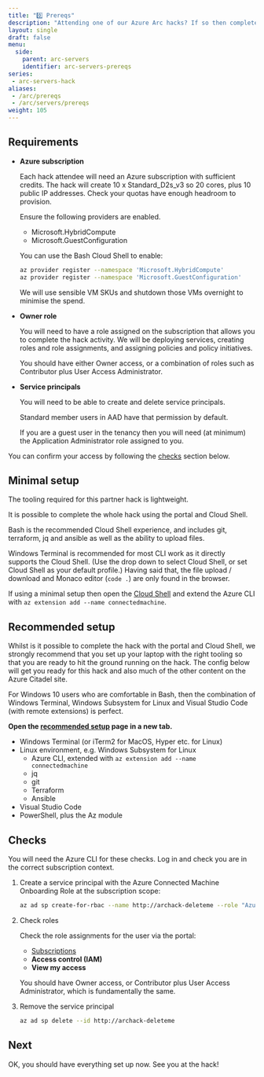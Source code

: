 ```yaml
---
title: "0️⃣ Prereqs"
description: "Attending one of our Azure Arc hacks? If so then complete these. Before it starts!"
layout: single
draft: false
menu:
  side:
    parent: arc-servers
    identifier: arc-servers-prereqs
series:
 - arc-servers-hack
aliases:
 - /arc/prereqs
 - /arc/servers/prereqs
weight: 105
---
```



## Requirements

* **Azure subscription**

  Each hack attendee will need an Azure subscription with sufficient credits. The hack will create 10 x Standard_D2s_v3 so 20 cores, plus 10 public IP addresses. Check your quotas have enough headroom to provision.

  Ensure the following providers are enabled.

  * Microsoft.HybridCompute
  * Microsoft.GuestConfiguration

  You can use the Bash Cloud Shell to enable:

  ```bash
  az provider register --namespace 'Microsoft.HybridCompute'
  az provider register --namespace 'Microsoft.GuestConfiguration'
  ```

  We will use sensible VM SKUs and shutdown those VMs overnight to minimise the spend.

* **Owner role**

  You will need to have a role assigned on the subscription that allows you to complete the hack activity. We will be deploying services, creating roles and role assignments, and assigning policies and policy initiatives.

  You should have either Owner access, or a combination of roles such as Contributor plus User Access Administrator.

* **Service principals**

  You will need to be able to create and delete service principals.

  Standard member users in AAD have that permission by default.

  If you are a guest user in the tenancy then you will need (at minimum) the Application Administrator role assigned to you.

You can confirm your access by following the [checks](#checks) section below.

## Minimal setup

The tooling required for this partner hack is lightweight.

It is possible to complete the whole hack using the portal and Cloud Shell.

Bash is the recommended Cloud Shell experience, and includes git, terraform, jq and ansible as well as the ability to upload files.

Windows Terminal is recommended for most CLI work as it directly supports the Cloud Shell. (Use the drop down to select Cloud Shell, or set Cloud Shell as your default profile.) Having said that, the file upload / download and Monaco editor (`code .`) are only found in the browser.

If using a minimal setup then open the [Cloud Shell](https://shell.azure.com) and extend the Azure CLI with `az extension add --name connectedmachine`.

## Recommended setup

Whilst is it possible to complete the hack with the portal and Cloud Shell, we strongly recommend that you set up your laptop with the right tooling so that you are ready to hit the ground running on the hack. The config below will get you ready for this hack and also much of the other content on the Azure Citadel site.

For Windows 10 users who are comfortable in Bash, then the combination of Windows Terminal, Windows Subsystem for Linux and Visual Studio Code (with remote extensions) is perfect.

**Open the [recommended setup](/setup) page in a new tab.**

* Windows Terminal (or iTerm2 for MacOS, Hyper etc. for Linux)
* Linux environment, e.g. Windows Subsystem for Linux
  * Azure CLI, extended with `az extension add --name connectedmachine`
  * jq
  * git
  * Terraform
  * Ansible
* Visual Studio Code
* PowerShell, plus the Az module

## Checks

You will need the Azure CLI for these checks. Log in and check you are in the correct subscription context.

1. Create a service principal with the Azure Connected Machine Onboarding Role at the subscription scope:

    ```bash
    az ad sp create-for-rbac --name http://archack-deleteme --role "Azure Connected Machine Onboarding"
    ```

1. Check roles

    Check the role assignments for the user via the portal:

    * [Subscriptions](https://portal.azure.com/#blade/Microsoft_Azure_Billing/SubscriptionsBlade)
    * **Access control (IAM)**
    * **View my access**

    You should have Owner access, or Contributor plus User Access Administrator, which is fundamentally the same.

1. Remove the service principal

    ```bash
    az ad sp delete --id http://archack-deleteme
    ```

## Next

OK, you should have everything set up now. See you at the hack!
